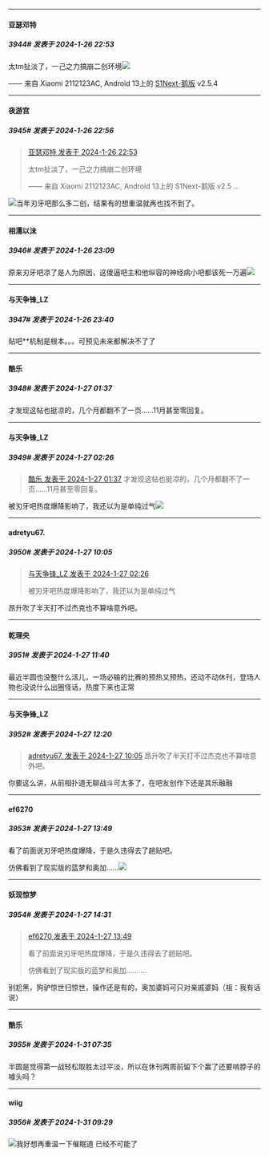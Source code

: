 
*****

####  亚瑟邓特  
##### 3944#       发表于 2024-1-26 22:53

太tm扯淡了，一己之力搞崩二创环境<img src="https://static.saraba1st.com/image/smiley/face2017/068.png" referrerpolicy="no-referrer">

—— 来自 Xiaomi 2112123AC, Android 13上的 [S1Next-鹅版](https://github.com/ykrank/S1-Next/releases) v2.5.4

*****

####  夜游宫  
##### 3945#       发表于 2024-1-26 22:56

<blockquote><a href="httphttps://bbs.saraba1st.com/2b/forum.php?mod=redirect&amp;goto=findpost&amp;pid=63789907&amp;ptid=1806287" target="_blank">亚瑟邓特 发表于 2024-1-26 22:53</a>

太tm扯淡了，一己之力搞崩二创环境

—— 来自 Xiaomi 2112123AC, Android 13上的 S1Next-鹅版 v2.5 ...</blockquote>
<img src="https://static.saraba1st.com/image/smiley/face2017/037.png" referrerpolicy="no-referrer">当年刃牙吧那么多二创，结果有的想重温就再也找不到了。


*****

####  相濡以沫  
##### 3946#       发表于 2024-1-26 23:09

原来刃牙吧凉了是人为原因，这傻逼吧主和他纵容的神经病小吧都该死一万遍<img src="https://static.saraba1st.com/image/smiley/face2017/049.png" referrerpolicy="no-referrer">


*****

####  与天争锋_LZ  
##### 3947#       发表于 2024-1-26 23:40

贴吧**机制是根本。。。可预见未来都解决不了了


*****

####  酷乐  
##### 3948#       发表于 2024-1-27 01:37

才发现这帖也挺凉的，几个月都翻不了一页……11月甚至零回复。


*****

####  与天争锋_LZ  
##### 3949#       发表于 2024-1-27 02:26

<blockquote><a href="httphttps://bbs.saraba1st.com/2b/forum.php?mod=redirect&amp;goto=findpost&amp;pid=63791110&amp;ptid=1806287" target="_blank">酷乐 发表于 2024-1-27 01:37</a>
才发现这帖也挺凉的，几个月都翻不了一页……11月甚至零回复。</blockquote>
被刃牙吧热度爆降影响了，我还以为是单纯过气<img src="https://static.saraba1st.com/image/smiley/face2017/003.png" referrerpolicy="no-referrer">


*****

####  adretyu67.  
##### 3950#       发表于 2024-1-27 10:05

<blockquote><a href="httphttps://bbs.saraba1st.com/2b/forum.php?mod=redirect&amp;goto=findpost&amp;pid=63791243&amp;ptid=1806287" target="_blank">与天争锋_LZ 发表于 2024-1-27 02:26</a>

被刃牙吧热度爆降影响了，我还以为是单纯过气</blockquote>
昂升吹了半天打不过杰克也不算啥意外吧。


*****

####  乾理央  
##### 3951#       发表于 2024-1-27 11:40

最近半圆也没整什么活儿，一场必输的比赛的预热又预热，还动不动休刊，登场人物也没说什么出圈怪话，热度下来也正常


*****

####  与天争锋_LZ  
##### 3952#       发表于 2024-1-27 12:20

<blockquote><a href="httphttps://bbs.saraba1st.com/2b/forum.php?mod=redirect&amp;goto=findpost&amp;pid=63792238&amp;ptid=1806287" target="_blank">adretyu67. 发表于 2024-1-27 10:05</a>
昂升吹了半天打不过杰克也不算啥意外吧。</blockquote>
你要这么讲，从前相扑道无聊战斗可太多了，在吧友创作下还是其乐融融


*****

####  ef6270  
##### 3953#       发表于 2024-1-27 13:49

看了前面说刃牙吧热度爆降，于是久违得去了趟贴吧。

仿佛看到了现实版的蓝梦和奥加……<img src="https://static.saraba1st.com/image/smiley/face2017/186.png" referrerpolicy="no-referrer">


*****

####  妖现惊梦  
##### 3954#       发表于 2024-1-27 14:31

<blockquote><a href="httphttps://bbs.saraba1st.com/2b/forum.php?mod=redirect&amp;goto=findpost&amp;pid=63794272&amp;ptid=1806287" target="_blank">ef6270 发表于 2024-1-27 13:49</a>

看了前面说刃牙吧热度爆降，于是久违得去了趟贴吧。

仿佛看到了现实版的蓝梦和奥加…… ...</blockquote>
别尬黑，狗驴惊世归惊世，操作还是有的，奥加婆妈可只对亲戚婆妈（祖：我有话说）

*****

####  酷乐  
##### 3955#       发表于 2024-1-31 07:35

半圆是觉得第一战轻松取胜太过平淡，所以在休刊两周前留下个赢了还要啃脖子的噱头吗？


*****

####  wiig  
##### 3956#       发表于 2024-1-31 09:29

<img src="https://static.saraba1st.com/image/smiley/face2017/138.png" referrerpolicy="no-referrer">我好想再重温一下催眠道 已经不可能了

